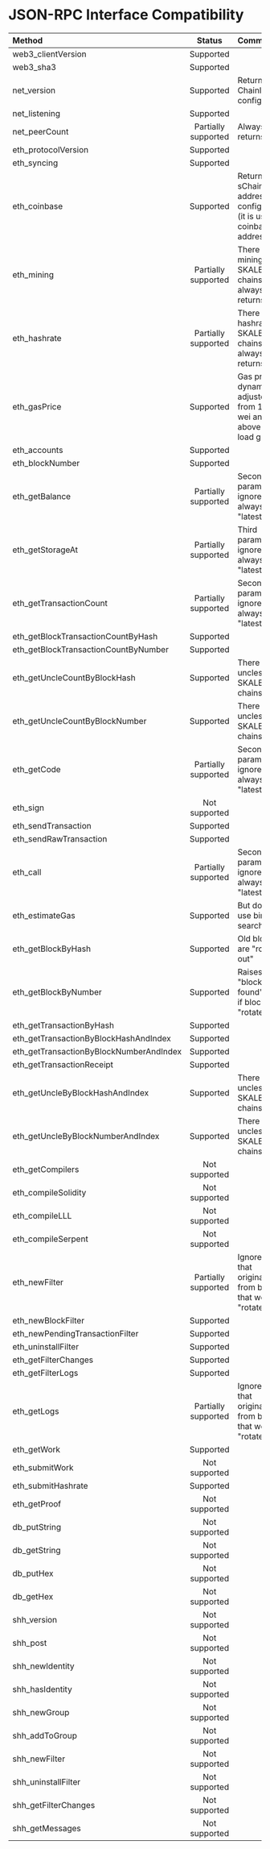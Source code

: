 <!-- SPDX-License-Identifier: (GPL-3.0-only OR CC-BY-4.0) -->

# JSON-RPC Interface Compatibility 

| Method                                  |       Status        | Comments                                                                      |
|:--------------------------------------- |:-------------------:|:----------------------------------------------------------------------------- |
| web3_clientVersion                      |      Supported      |                                                                               |
| web3_sha3                               |      Supported      |                                                                               |
| net_version                             |      Supported      | Returns ChainID from config.json.                                             |
| net_listening                           |      Supported      |                                                                               |
| net_peerCount                           | Partially supported | Always returns 0                                                              |
| eth_protocolVersion                     |      Supported      |                                                                               |
| eth_syncing                             |      Supported      |                                                                               |
| eth_coinbase                            |      Supported      | Returns sChainOwner address from config.json (it is used as coinbase address) |
| eth_mining                              | Partially supported | There is no mining for SKALE s-chains, always returns false                   |
| eth_hashrate                            | Partially supported | There is no hashrate for SKALE s-chains, always returns 0                     |
| eth_gasPrice                            |      Supported      | Gas price is dynamically adjusted from 1000 wei and above as load grows       |
| eth_accounts                            |      Supported      |                                                                               |
| eth_blockNumber                         |      Supported      |                                                                               |
| eth_getBalance                          | Partially supported | Second parameter is ignored and always set to "latest"                        |
| eth_getStorageAt                        | Partially supported | Third parameter is ignored and always set to "latest"                         |
| eth_getTransactionCount                 | Partially supported | Second parameter is ignored and always set to "latest"                        |
| eth_getBlockTransactionCountByHash      |      Supported      |                                                                               |
| eth_getBlockTransactionCountByNumber    |      Supported      |                                                                               |
| eth_getUncleCountByBlockHash            |      Supported      | There are no uncles in SKALE s-chains                                         |
| eth_getUncleCountByBlockNumber          |      Supported      | There are no uncles in SKALE s-chains                                         |
| eth_getCode                             | Partially supported | Second parameter is ignored and always set to "latest"                        |
| eth_sign                                |    Not supported    |                                                                               |
| eth_sendTransaction                     |      Supported      |                                                                               |
| eth_sendRawTransaction                  |      Supported      |                                                                               |
| eth_call                                | Partially supported | Second parameter is ignored and always set to "latest"                        |
| eth_estimateGas                         |      Supported      | But does not use binary search                                                |
| eth_getBlockByHash                      |      Supported      | Old blocks are "rotated out"                                                  |
| eth_getBlockByNumber                    |      Supported      | Raises "block not found" error if block is "rotated out"                      |
| eth_getTransactionByHash                |      Supported      |                                                                               |
| eth_getTransactionByBlockHashAndIndex   |      Supported      |                                                                               |
| eth_getTransactionByBlockNumberAndIndex |      Supported      |                                                                               |
| eth_getTransactionReceipt               |      Supported      |                                                                               |
| eth_getUncleByBlockHashAndIndex         |      Supported      | There are no uncles in SKALE s-chains                                         |
| eth_getUncleByBlockNumberAndIndex       |      Supported      | There are no uncles in SKALE s-chains                                         |
| eth_getCompilers                        |    Not supported    |                                                                               |
| eth_compileSolidity                     |    Not supported    |                                                                               |
| eth_compileLLL                          |    Not supported    |                                                                               |
| eth_compileSerpent                      |    Not supported    |                                                                               |
| eth_newFilter                           | Partially supported | Ignores logs that originated from blocks that were "rotated out"              |
| eth_newBlockFilter                      |      Supported      |                                                                               |
| eth_newPendingTransactionFilter         |      Supported      |                                                                               |
| eth_uninstallFilter                     |      Supported      |                                                                               |
| eth_getFilterChanges                    |      Supported      |                                                                               |
| eth_getFilterLogs                       |      Supported      |                                                                               |
| eth_getLogs                             | Partially supported | Ignores logs that originated from blocks that were "rotated out"              |
| eth_getWork                             |      Supported      |                                                                               |
| eth_submitWork                          |    Not supported    |                                                                               |
| eth_submitHashrate                      |      Supported      |                                                                               |
| eth_getProof                            |    Not supported    |                                                                               |
| db_putString                            |    Not supported    |                                                                               |
| db_getString                            |    Not supported    |                                                                               |
| db_putHex                               |    Not supported    |                                                                               |
| db_getHex                               |    Not supported    |                                                                               |
| shh_version                             |    Not supported    |                                                                               |
| shh_post                                |    Not supported    |                                                                               |
| shh_newIdentity                         |    Not supported    |                                                                               |
| shh_hasIdentity                         |    Not supported    |                                                                               |
| shh_newGroup                            |    Not supported    |                                                                               |
| shh_addToGroup                          |    Not supported    |                                                                               |
| shh_newFilter                           |    Not supported    |                                                                               |
| shh_uninstallFilter                     |    Not supported    |                                                                               |
| shh_getFilterChanges                    |    Not supported    |                                                                               |
| shh_getMessages                         |    Not supported    |                                                                               |

